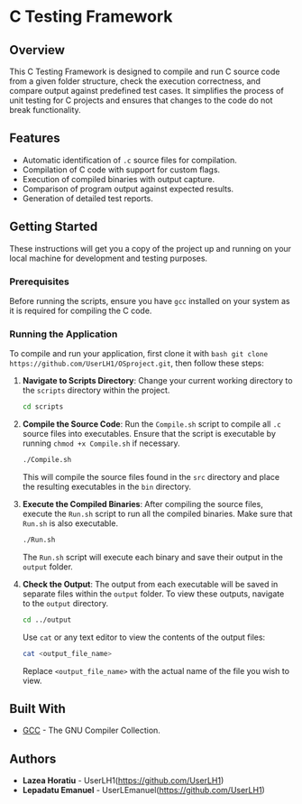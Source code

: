 # C Testing Framework

## Overview

This C Testing Framework is designed to compile and run C source code from a given folder structure, check the execution correctness, and compare output against predefined test cases. It simplifies the process of unit testing for C projects and ensures that changes to the code do not break functionality.

## Features

- Automatic identification of `.c` source files for compilation.
- Compilation of C code with support for custom flags.
- Execution of compiled binaries with output capture.
- Comparison of program output against expected results.
- Generation of detailed test reports.

## Getting Started

These instructions will get you a copy of the project up and running on your local machine for development and testing purposes.

### Prerequisites

Before running the scripts, ensure you have `gcc` installed on your system as it is required for compiling the C code.

### Running the Application

To compile and run your application, first clone it with ```bash git clone https://github.com/UserLH1/OSproject.git```, then follow these steps:

1. **Navigate to Scripts Directory**:
   Change your current working directory to the `scripts` directory within the project.

    ```bash
    cd scripts
    ```

2. **Compile the Source Code**:
   Run the `Compile.sh` script to compile all `.c` source files into executables. Ensure that the script is executable by running `chmod +x Compile.sh` if necessary.

    ```bash
    ./Compile.sh
    ```

    This will compile the source files found in the `src` directory and place the resulting executables in the `bin` directory.

3. **Execute the Compiled Binaries**:
   After compiling the source files, execute the `Run.sh` script to run all the compiled binaries. Make sure that `Run.sh` is also executable.

    ```bash
    ./Run.sh
    ```

    The `Run.sh` script will execute each binary and save their output in the `output` folder.

4. **Check the Output**:
   The output from each executable will be saved in separate files within the `output` folder. To view these outputs, navigate to the `output` directory.

    ```bash
    cd ../output
    ```

    Use `cat` or any text editor to view the contents of the output files:

    ```bash
    cat <output_file_name>
    ```

    Replace `<output_file_name>` with the actual name of the file you wish to view.

## Built With

* [GCC](https://gcc.gnu.org/) - The GNU Compiler Collection.

## Authors

* **Lazea Horatiu**  - UserLH1(https://github.com/UserLH1)
* **Lepadatu Emanuel**  - UserLEmanuel(https://github.com/UserLH1)

